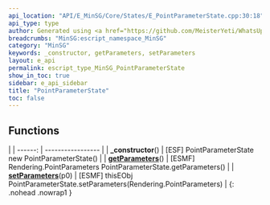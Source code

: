 ```yaml
---
api_location: "API/E_MinSG/Core/States/E_PointParameterState.cpp:30:18"
api_type: type
author: Generated using <a href="https://github.com/MeisterYeti/WhatsUpDoc">WhatsUpDoc</a>
breadcrumbs: "MinSG:escript_namespace_MinSG"
category: "MinSG"
keywords: _constructor, getParameters, setParameters
layout: e_api
permalink: escript_type_MinSG_PointParameterState
show_in_toc: true
sidebar: e_api_sidebar
title: "PointParameterState"
toc: false
---
```


## Functions

|
| ------: | ----------------- |
| **_constructor**() | [ESF] PointParameterState new PointParameterState() |
| **[getParameters](classMinSG_1_1RenderingParametersState#classMinSG_1_1RenderingParametersState_1abc0891cd567b279a86f85f978452b010)**() | [ESMF] Rendering.PointParameters PointParameterState.getParameters() |
| **[setParameters](classMinSG_1_1RenderingParametersState#classMinSG_1_1RenderingParametersState_1a4e9f8bfdd58c370bb046aef0945335c4)**(p0) | [ESMF] thisEObj PointParameterState.setParameters(Rendering.PointParameters) |
{: .nohead .nowrap1 }
